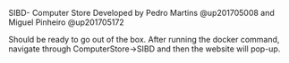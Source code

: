 SIBD- Computer Store
Developed by Pedro Martins @up201705008 and Miguel Pinheiro @up201705172

Should be ready to go out of the box.
After running the docker command, navigate through ComputerStore->SIBD and then the website will pop-up.
